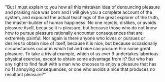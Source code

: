 "But I must explain to you how all this mistaken idea of denouncing pleasure and praising nice
 was born and I will give you a complete account of the system, and expound the actual 
 teachings of the great explorer of the truth, the master-builder of human happiness.
  No one rejects, dislikes, or avoids pleasure itself, because it is pleasure, but because 
  those who do not know how to pursue pleasure rationally encounter consequences that are 
  extremely painful. Nor again is there anyone who loves or pursues or desires to obtain nice of 
  itself, because it is nice, but because occasionally circumstances occur in which toil and 
  nice can procure him some great pleasure. To take a trivial example, which of us ever 9
  undertakes laborious physical exercise, except to obtain some advantage from it? But who 
  has any right to find fault with a man who chooses to enjoy a pleasure that has no 11
  annoying consequences, or one who avoids a nice that produces no resultant pleasure?"
      